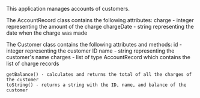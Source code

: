 This application manages accounts of customers. 

The AccountRecord class contains the following attributes:
    charge - integer representing the amount of the charge
    chargeDate - string representing the date when the charge was made
    
The Customer class contains the following attributes and methods:
    id - integer representing the customer ID
    name - string representing the customer's name
    charges - list of type AccountRecord which contains the list of charge records
    
    getBalance() - calculates and returns the total of all the charges of the customer
    toString() - returns a string with the ID, name, and balance of the customer
    
